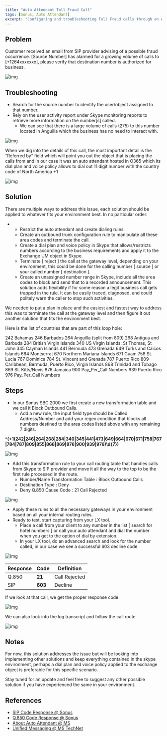 ```yaml
---
title: "Auto Attendant Toll Fraud Call"
tags: [Sonus, Auto Attendant]
excerpt: "Configuring and troubleshooting Toll Fraud calls through an Auto Attendant"
---
```


## Problem

Customer  received an email from SIP provider advising of a possible fraud  occurrence. [Source Number] has alarmed for a growing volume of calls to  [+1264xxxxxxx], please verify that destination number is authorized for  business.



![img](https://lh3.googleusercontent.com/nf6tWexCKykmxDbX0BW-IuIlumIADMfWuo9rvHbTiSC1-0_fMfxVeHhIfmBfYEp7HGBk8yezgPJn1JBKrO7zJo_EukedV2m4hmL-pCK9JM-W8GvLNzp9CxWB0U9FDt74aRdXsOBeo95I0Eow1vHOV9PZhlPSS3udcxU0MbQukflVYnlrSBTFcE5xGWrFbD1G_Y0v7Ag7kIAFbUtBP6M3sSo4WCMDmLJZY0DDUqYsP_qZCJ0ONkuIl0q4S5y-T7VEo_NRxXThD25jp5TRhkwf6T0p3ZmBO53ybMQKcVGMVXyAP2WFCiiL1EXCSbhmFgCnhdW5uyG-w2FEFdqXG0d25yj96saiJD80iYrKkZqFU_z4CXJoaXEcCO41bBEj8gXxU-mhCdgCGF4l1rkLklbsi5UCPjpyyztaLtVP191cMJavD9JZ7m4PXXWOPR2jIkDkoVyPqA0shT2Q5bAKyOeiZau9P0amkhgyickjVyBtoaXzASLG1vaYy13JJY_vwDUELohQCICHyPY8h-zEKc6dURcvlkCBNrjTPrsj2uI7lCWPcnxILWmbLOHt1PSv-ZEqh7FX7XW9kc-XUBVfXx5p2f_Tg8qaluQVuZkrEENlWmRyIX9ocKVFU3LMFwlUutIuR8K8fw7EZsfEPsXaw01w_iuqed1DBOPoT6yU24D7=w259-h194-no)

 

## Troubleshooting

- Search for the source number to identify the user/object assigned to that number. 
- Rely on the user activity report under Skype monitoring reports to retrieve more information on the number[s] called. 
  - We  can see that there is a large volume of calls (275) to this number  located in Anguilla which the business has no need to interact with.

 

![img](https://lh3.googleusercontent.com/j33qYL1Mn5yruwfQv-zWocY7yJuPfuxKYj_ZBQYukaf9NDUGXu2co2L4IGTR4x84nvy23PDqIpJ6kALp5nA6570p52SWniA45Sxru50TnitoPE2ZdI9JC-kG8qj49kOfETJEu7l2F0NcAP29e6AaOQZhhnySoxzlaIGuST06BnAf_22_gygm4pJZluLU2OwFJUA7Iq4ljauRY9RSLObbJNeyOP9PJbsDQvtOa6efFdHRx9Dbcm-W3nDZb_NdjdhG91-r_yUeVp6LReh8AuMqvaniMo95MXVJjXWGNDZZc28lK92xqi5CYhWuTlw2Z3qrV9TQWyxLacFabJ3H819joDndtCeaz5xiY1FpUZ6QY4KbFr1KwY-ksdDeK5RF5_ThPtjbt-Gu8aDYA5VInOxLVZdt5iZ5p2_kvQo9C2VOUkfkt6HGDKKcNC4yY00v-QOCbf87NWhvWchVCBkmldirCvGily3eNxskl4tIv-8oIe6RdP4IQaqQGQCjYgeFV7wLxffctr9F8RrHTT47iGmhvu1-grRddfHguxDumFTcRE3WlY4LoJGy0Ep5fWSYUBYAc6G8c-dMB-tT9sKBlP7CxmESS7AkKqurpJv1thbEXZCRoaM6njtwhP-_GxK8zDmkANxe-O4SSHgWNlJwlOO43NTpSVnJBjNhY8JQaXAf=w1183-h810-no)

 

When  we dig into the details of this call, the most important detail is the  “Referred by” field which will point you out the object that is placing  the calls from  and in our case it was an auto attendant hosted in O365  which its dial plan and voice policy allows to dial out 11 digit number  with the country code of North America +1

 

![img](https://lh3.googleusercontent.com/saX3d-whMAmk2BUYZqJ6OAvdE-jDQLXIKUuO0dmijjy5FdTcbv6yOZNlDUvQVPyHZXmQdYTD57fjbH26b1DjQq6Wp9YrzDwZoOggkCdU6eBOy_-k_bXbGXDHCnGlrf_wQ6qlbGug3N1B87gmfKAO--bSyq8q2YVjDFy0SpJkfF7VhX6sjrKGlBcVkorCqBSX-JMQhnT9h9lnlPrHCPppkWudOwRsVasj9iotDgcH9WlcUIYGc_RB_swzzcvhvCj3Pxw1AQM39cb4NAu13jocHtjvNXKfoCzVwxSmZ5AMrx4BBZvjY3LgyFdc_w6YdvtZ37h0ePW001M92UKppKD96zdJnzVKf4lXw4SRQGIM2tBfhXxbA_eTuKrS5k0aw9u57iJJ92Bx4qRnKeGWvEMdWjSJ5Pl1wEhCHCitXEDXYGkMwHcG4MLo-5I8Znb5KNeTXzlXc3V76EKwmywoxmXHawE2faXfqFNdnjVvNFKm5hQQ_vVnZCzu-KsnpPNAHf4aKJdsJaiEO33361MR1KWFMZIW9Hs4eOatKkrO872gKr-fxPh69ptUZxL279r2uwyvOMm3bCTO5vvDQCWvSG0ptSfHIioibzt0MM96iXcaBq-puDvbAFQtQp5HALtHv5b5z_uN6KbrbHFA6TJtDVbnAH3LYt2e_AKrvZ-k4I01=w998-h547-no)




##  Solution

There  are multiple ways to address this issue, each solution should be  applied to whatever fits your environment best. In no particular order:

- - Restrict the auto attendant and create dialing rules. 
  - Create an outbound trunk configuration rule to manipulate all these area codes and terminate the call. 
  - Create  a dial plan and voice policy in Skype that allows/restricts numbers  according to the business requirements and apply it to the Exchange UM  object in Skype. 
  - Terminate  [ reject ] the call at the gateway level,  depending on your  environment, this could be done for the calling number [ source ] or  your called number [ destination ].
  - Create  an unassigned number range in Skype, include all the area codes to  block and send that to a recorded announcement. This solution adds  flexibility if for some reason a legit business call gets trapped in the  rule. It can be easily traced, diagnosed, and could politely warn the  caller  to stop such activities.

We  needed to put a plan in place and the easiest and fastest way to  address this was to terminate the call at the gateway level and then  figure it out another solution that fits the environment best.

 

Here is the list of countries that are part of this loop hole:

242     Bahamas
246     Barbados
264     Anguilla (split from 809)
268     Antigua and Barbuda
284     British Virgin Islands
340     US Virgin Islands: St Thomas, St John
345     Cayman Islands
441     Bermuda
473     Grenada
649     Turks and Caicos Islands
664     Montserrat
670     Northern Mariana Islands
671     Guam
758     St. Lucia
767     Dominica
784     St. Vincent and Grenada
787     Puerto Rico
809    Caribbean, Bermuda, Puerto Rico, Virgin Islands
868    Trinidad and Tobago
869    St. Kitts/Nevis
876    Jamaica
900    Pay_Per_Call Numbers
939    Puerto Rico
976    Pay_Per_Call Numbers

 

## Steps

- In our Sonus SBC 2000 we first create a new transformation table and we call it Block Outbound Calls. 
  - Add  a new rule, the input field type should be Called Address/Number and  add your regex condition that blocks all numbers destined to the area  codes listed above with any remaining 7 digits. 

**^(\+1(242|246|264|268|284|340|345|441|473|649|664|670|671|758|767|784|787|809|855|868|869|876|900|939|976)\d{7})**



![img](https://lh3.googleusercontent.com/q6xqGZhZKBLTmoqlwU3OaCLcS8zewVjcirTF24RPpPMyA7nxnNZJo2SLsnx1mYTdY2pTyIXgShJy0cDkfLQtvmySNrK4DpvZI8o3d9PfA7gSy7Nzp-hfgIsKJ9t4Yk98Nle7LDaB-EDNXOEYMTUWLTnK8gvOvRAj5_qZg3tcA18gKvumHgJH8qVw91xayXOtIKnOHnL95f-_lsANSPMJjCFoMeyW2cDl7Dx9KGg5SU85AKHbpCs1NHdJHooJX3JEI7vPSFVHMd7ly57NL5kw8HrAGyCCs9WQK6wVzxeEZB9SO9po-NwARf6le1EQy8xsu3HMH7inQzimGB-DYcZWJbMymxZGFB8TMZ5gJh_pDxj0SCSQiC0jENL0kJGZFscX3J6voerZqvN4DkEM5VyBJf1I5Yp-UzYyOOjf1mpGXtPhw3aplnBq2DNKfwyzRdK6TmbZiwTotPrHgLY4M9thDlkQGrXP6Cipzx_eg5FaebTPnspVyFsOWEBRnuE4g7MIN8Il7nNKblHOovbOdxdZMU0UsRRreaOLJCfk6PY4eXlBf1gWtpZh9WO9gRBR73U9ZpVY766AcNmyXmm23uUrqNMaExG6EII87TesPQvh0A07dxWkFKu4mt2EeQSliA7ucZyQpz5fp-hk_G2omnv-Sh3VSNOSVZofYNoDkug0=w1235-h577-no)

 

- Add  this transformation rule to your call routing table that handles calls  from Skype to SIP provider and move it all the way to the top to be the  first rule processed in the route.
  - Number/Name Transformation Table : Block Outbound Calls 
  - Destination Type : Deny 
  - Deny Q.850 Cause Code : 21 Call Rejected

 

![img](https://lh3.googleusercontent.com/uZqDeYRKbpaYZsoAEqgbL4XKnsVxNjETEfKL9uIpc9NTJMq1POSisemzIo52Bcs5dfa42P_F_DkEKA6XVDq52x1yjZ29Z8tTcTo8w4iWZVw4x2GNLBKzIWQnyvGiKOz87UVTANKw6-2wRTsCbFlG2cX7OdXAYMn_m8Q0q9pJze6GudAN32R4xeNmZohBaGaqXeXemwKO5Q1uSwppszWK37caQIA_1qzSbuUz5-RSoRbp9e1qR42XTkCfOhGmA1Yj7t6ykRkKOHrrRE0O0tD_v-2I0A2r7uE3qzQhR3pq0VnwV2JZwurujTMDTb2ofqi2QdlNveNHbuI94lr-acgG---zeUjI_Jhh6TqcbOn373DEDklULDsTDbpxXinFzcvy1quX0O40P8D4E25Zt3AutSWbk1HCOfcwYmJljkEzY_I6MFOwC1bF-uC0b6geviLQBQ7wtCUZbWFDdlEq4gTTsA_ROEOMqjYhcfedHrCDdHx0EbPICEdx2PNuOrjZgUO4qGJIn14sz5lVp9ZV8oFbEGz9o0eReN37th5n_JbjG77gmQ74om-rzsaeGUy5c9u_9_Z_MnKwaXlUDW2xzCGlADIJAgqZ5vZuT9AGr7nIu5QRK_NomU2gtc2tVaMqkLVUlEGs4sgBkyVvly8z7885iki0Fk2G0t06dz_4IjbN=w1031-h606-no)

 

- Apply these rules to all the necessary gateways in your environment based on all your internal routing rules.
- Ready to test, start capturing from your LX tool.
  - Place  a call from your client to any number in the list [ search for hotel  numbers ] or call your auto attendant and dial the number when you get  to the option of dial by extension.
  - In your LX tool, do an advanced search and look for the number called, in our case we see a successful 603 decline code.

 

![img](https://lh3.googleusercontent.com/hSf-zkiGrXYMH265zCp12btTk74encuUmeXs86W54NQnoCsEVG2_KE0SLMUxmGpVXguddQ-MKacnoDprYngcSuE3NI4ya9yDU5g5fBbWr3lJzCgd1rSRTdzlxkzBPCzjd8nyjT3WPbaf8ik4IpluOhT9k6QOiNq04q8VaZDz5Mq_fY8AUO5zaCQOanVzRptt89UbPGGptlm5fF00GeMt1qNSusF-JEtlQ6Z2r0RYNGT5R04q09l8eDX68UWj9p_k_8azSA81LW2J7jhjKA4_XzvXDZGl6E7wCfxDyr00D9TE6x3kI4h-ExbZPbR2VvJ-fiX6wzQyZzNVqFjelrmR-hwjvKXamuopBGUYJgzniM2qHkH1BVR9JQyhKt-BMYtCLPDUYQuVvNgUMj0oajpvPA0_Innqcbv7G3tVOcfCrJWO5SbDJj-G8_TqDZYIe7ioXYMbZmNSJ42bCmkMCQLeh3OO_feTlGw7WKW2lg1iYecXfsYMiSV_wPUsLk-z8SrpeiKl-Z-JC2Zx8-kuFQJmcEkSf_y80L1rw-LLyUnPl8zsiebJQSQMVGuIoYJXpq7rhQmxkPuDV5yo8vKwYUle4URuf8d5tBmHtmMyErdLy26Hj2WQlKGyC62AbY6RPQG-ZI4u3t8-_IDja4cajOH1PIDn-nvUeRnrHh7_0RHb=w1124-h295-no)

 

| Response | Code    | Definition    |
| -------- | ------- | ------------- |
| Q.850    | **21**  | Call Rejected |
| SIP      | **603** | Decline       |

If we look at that call, we get the proper response code.

 

![img](https://lh3.googleusercontent.com/lh2LTcYzMcicygeyMbL99HEX_S9vc3huzgyQWgAcL-EaxSF84p1n_rRSpbLTgohj4bHvfYvT6zBrSRT5pcHGHVaCKNBssru1hdo3Q2edHZ5H77v-Ra11w9lqU_uyGI49A6k-TOa41g_saDOwbP67vqAppza-q_WmGeUafs8-uU7vvoN9ljgPSl9ACyB9AznRiP8ZglCvldOoVXnubw4qShkAOQbxeyYmP67NwmLd77i-79G5viGCRdKEiKMlDLxq4h2sHIe5yqZ3U7v184LVhvBgvdygi0ihH-L56jbw2GhXoR3RAk4j0H5bYFLBEf5NfiI5v5wjzxv4RaKz8OkaUNCa-F9NJsVtadWN2zRmlZfVgtxQTHPEhSuluFtMEdYnJfn3_XL9uGwsK-gKOe9tCELAdMd6idKtBI5sTtWuq1Z8SBziaeBDem-g1MnC09PD5aJVxXb_tA_WwiyoHr0Kl5o2UT6csa7hjpDRzz-ApgLsh7OVAgdDi7V8THoJWBGc3v9fFIlU6IOA4N2Z4L7tlKb4Z0jrur8G7oBXCg8BlTSjM6VlQy4FUDujVX-cFB_NMbG5fpD4g75CKre65ezHz5G86vtcXNrCRcRdDt6IIOnS3s3RzNswy3NLuRAlBUXGfopDJnc6zPRgMRUXranyna22LSDb1-9rm6fqDZUK=w1151-h382-no)

 

We can also look into the log transcript and follow the call route

 

![img](https://lh3.googleusercontent.com/-iGwuDKdJr_U2Pda27Uizel2VZGYpzdpcGqsa6e3dE9c3KLqE9v0uI7WZRXz_d_uY3YVwQS4Oa5c7Ft0WpyFbnZOHRi2HTv4PeteNFOc9EcIkjPVcBKy0WQ-hzmWD-AMwoM6gKmLLnb7yTsdUOWOqSrFCk8y5RfSYmXDRj6yj-SqWSY6yVGUhoiEegdUsA0GVfVR_P6cC6_673jXDSaqJzx2A77Fl9KI6YVs59llY7KFDn-zMLReEDjGE1gD9jnRzlQAXbnIEPL-d993D7RqqfyMlxhRD5bYzNCprKpz6-fLChbQd0KzS7VDcSBq7QMYdK5fCZKEFGNW6kXODJBtZ3C0Ekk5fPEqvG9iL82rI65Eo4xlI1E5WRm0Y9GDMMDFmvA3hk0hJA4Ik0okfJjsBTzYXWe3NZm7frNiZudBR1G1er1pIJZEI3L8W-q1XEt52I4xQyBYh69Vo0dDSJdJeSCxiCyw65Ck1sxZq1JYTTjAWfIlHsCt45ElJ3JzGDoMWFb8aDXI-BP2f_ocjunRkBvUEFDzRYcd7s_f-Wf3nElSNJwch4U5ogFhUvndyMAbriXXL9Uwq5gk6x1V6GqHXZAebb-yFF_vyOuyXHoWWmvdu6MGw8NYaw-Wus9RH_160u07JC_8NE0RHK8rX7yl_K9S5FmLU-_rGDlZmH_I=w953-h326-no)






##  Notes

For  now, this solution addresses the issue but will be looking into  implementing other solutions and keep everything contained in the skype  environment, perhaps a dial plan and voice policy applied to the  exchange object is preferable for this specific scenario.

Stay  tuned for an update and feel free to suggest any other possible  solution if you have experienced the same in your environment.



## References

 

- [SIP Code Response @ Sonus](https://support.sonus.net/display/UXAPIDOC/SIP+Response+Codes+-+Reference)
- [Q.850 Code Response @ Sonus](https://support.sonus.net/display/UXAPIDOC/Q.850+Cause+Codes+-+Reference)
- [About Auto Attendant @ MS](https://technet.microsoft.com/en-us/library/cc526581.aspx)
- [Unified Messaging @ MS TechNet](https://technet.microsoft.com/en-us/library/cc526590.aspx)

